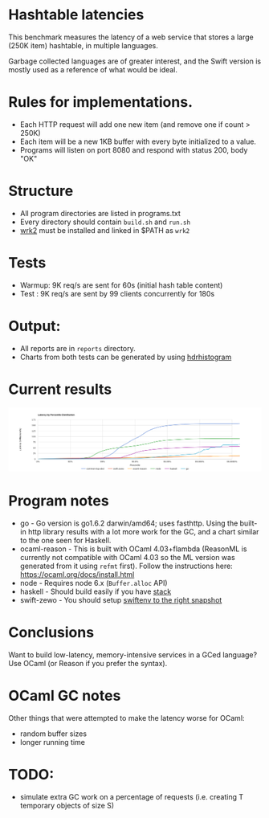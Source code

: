# Hashtable latencies

This benchmark measures the latency of a web service that stores a large
(250K item) hashtable, in multiple languages.

Garbage collected languages are of greater interest, and the Swift version
is mostly used as a reference of what would be ideal.

# Rules for implementations.

* Each HTTP request will add one new item (and remove one if count > 250K)
* Each item will be a new 1KB buffer with every byte initialized to a value.
* Programs will listen on port 8080 and respond with status 200, body "OK"

# Structure

* All program directories are listed in programs.txt
* Every directory should contain `build.sh` and `run.sh`
* [wrk2](https://github.com/giltene/wrk2) must be installed and linked in $PATH as `wrk2`

# Tests

* Warmup: 9K req/s are sent for 60s (initial hash table content)
* Test :  9K req/s are sent by 99 clients concurrently for 180s

# Output:

* All reports are in `reports` directory.
* Charts from both tests can be generated by using [hdrhistogram](http://hdrhistogram.github.io/HdrHistogram/plotFiles.html)

# Current results

![chart](https://github.com/ajberkley/hashtable-latencies/raw/master/reports/histogram.png)

# Program notes

* go - Go version is go1.6.2 darwin/amd64; uses fasthttp. Using the built-in http library results
  with a lot more work for the GC, and a chart similar to the one seen for Haskell.
* ocaml-reason - This is built with OCaml 4.03+flambda (ReasonML is currently not compatible
  with OCaml 4.03 so the ML version was generated from it using `refmt` first). Follow the
  instructions here: https://ocaml.org/docs/install.html
* node - Requires node 6.x (`Buffer.alloc` API)
* haskell - Should build easily if you have [stack][his]
* swift-zewo - You should setup [swiftenv to the right snapshot][swiftenv]

# Conclusions

Want to build low-latency, memory-intensive services in a GCed language? Use
OCaml (or Reason if you prefer the syntax).

# OCaml GC notes

Other things that were attempted to make the latency worse for OCaml:

* random buffer sizes
* longer running time

# TODO:

* simulate extra GC work on a percentage of requests (i.e. creating T temporary objects of size S)



[rii]: https://github.com/facebook/reason/blob/master/README.md#install-stable
[his]: http://docs.haskellstack.org/en/stable/README/#how-to-install
[swiftenv]: https://github.com/Zewo/Zewo#swiftenv
